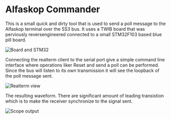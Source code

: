 # Alfaskop Commander

This is a small quick and dirty tool that is used to send a poll message to the Alfaskop terminal over the SS3 bus. It uses a TWIB board
that was perviously reversengineered connected to a small STM32F103 based blue pill board.

![Board and STM32](https://i.imgur.com/aPNMMkrl.jpg?1)

Connecting the realterm client to the serial port give a simple command line interface where operations liker Reset and send a poll can be performed. 
Since the bus will listen to its own transmission it will see the loopback of the poll message sent.

![Realterm view](https://raw.githubusercontent.com/MattisLind/alfaskop_emu/master/Utils/AlfaskopCommander/AlfaskopCommander.png)

The resulting waveform. There are significant amount of leading transistion which is to make the receiver synchronize to the signal sent.

![Scope output](https://i.imgur.com/hYTeKTEl.jpg?1)
